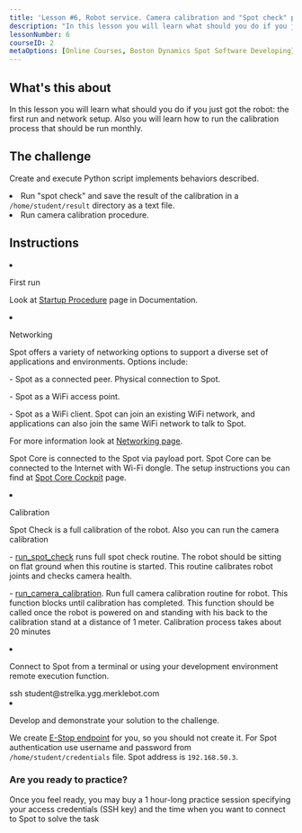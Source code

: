 ```yaml
---
title: 'Lesson #6, Robot service. Camera calibration and "Spot check" procedure'
description: "In this lesson you will learn what should you do if you just got the robot: the first run and network setup. Also you will learn how to run the calibration process that should be run monthly."
lessonNumber: 6
courseID: 2
metaOptions: [Online Courses, Boston Dynamics Spot Software Developing]
---
```



<section class="container__reg">

## What's this about

In this lesson you will learn what should you do if you just got the robot: the first run and network setup. Also you will learn how to run the calibration process that should be run monthly.

</section>


<section class="container__reg">

## The challenge

Create and execute Python script implements behaviors described.

<List type="numbers">
<li>Run "spot check" and save the result of the calibration in a <code>/home/student/result</code> directory as a text file.</li>
<li>Run camera calibration procedure.</li>
</List>

</section>

<section class="container__reg">

## Instructions

<List type="numbers">

<li>

First run 

Look at [Startup Procedure](https://support.bostondynamics.com/s/article/Startup-Procedure) page in Documentation.

</li>

<li>

Networking

Spot offers a variety of networking options to support a diverse set of applications and environments. Options include:

\- Spot as a connected peer. Physical connection to Spot.

\- Spot as a WiFi access point.

\- Spot as a WiFi client. Spot can join an existing WiFi network, and applications can also join the same WiFi network to talk to Spot.

For more information look at [Networking page](https://dev.bostondynamics.com/docs/concepts/networking).

Spot Core is connected to the Spot via payload port. Spot Core can be connected to the Internet with Wi-Fi dongle. The setup instructions you can find at [Spot Core Cockpit](https://dev.bostondynamics.com/docs/payload/spot_core_cockpit.html?highlight=spot%20check) page.

</li>

<li>

Calibration

Spot Check is a full calibration of the robot. Also you can run the camera calibration 

\- [run_spot_check](https://github.com/boston-dynamics/spot-sdk/blob/master/python/bosdyn-client/src/bosdyn/client/spot_check.py#L164) runs full spot check routine. The robot should be sitting on flat ground when this routine is started. This routine calibrates robot joints and checks camera health.

\- [run_camera_calibration](https://github.com/boston-dynamics/spot-sdk/blob/master/python/bosdyn-client/src/bosdyn/client/spot_check.py#L204). Run full camera calibration routine for robot. This function blocks until calibration has completed. This function should be called once the robot is powered on and standing with his back to the calibration stand at a distance of 1 meter. Calibration process takes about 20 minutes

</li>

<li>

Connect to Spot from a terminal or using your development environment remote execution function.

<lessonCodeWrapper language="bash">
ssh student@strelka.ygg.merklebot.com
</lessonCodeWrapper>

</li>

<li>

Develop and demonstrate your solution to the challenge.

We create [E-Stop endpoint](https://dev.bostondynamics.com/python/examples/estop/readme) for you, so you should not create it. For Spot authentication use username and password from <code>/home/student/credentials</code> file. Spot address is <code>192.168.50.3</code>.

</li>

</List>
</section>

<section class="container__reg">

### Are you ready to practice?

Once you feel ready, you may buy a 1 hour-long practice session specifying your access credentials (SSH key) and the time when you want to connect to Spot to solve the task

##### <LessonButtonLink src="https://dapp.spot-sdk.education/#/checkout" text="Rent a spot" />

</section>
